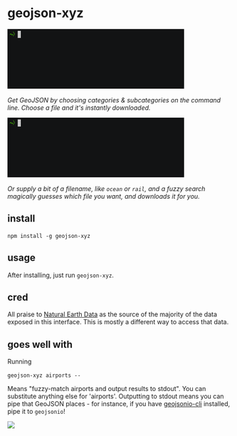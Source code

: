 # geojson-xyz

![](demos/demo-1.gif)

_Get GeoJSON by choosing categories & subcategories on the command line.
Choose a file and it's instantly downloaded._

![](demos/demo-2.gif)

_Or supply a bit of a filename, like `ocean` or `rail`, and a fuzzy
search magically guesses which file you want, and downloads it for you._

## install

    npm install -g geojson-xyz

## usage

After installing, just run `geojson-xyz`.

## cred

All praise to [Natural Earth Data](http://www.naturalearthdata.com/) as
the source of the majority of the data exposed in this interface. This is
mostly a different way to access that data.

## goes well with

Running

    geojson-xyz airports --

Means "fuzzy-match airports and output results to stdout". You can substitute
anything else for 'airports'. Outputting to stdout means you can pipe that
GeoJSON places - for instance, if you have [geojsonio-cli](https://github.com/mapbox/geojsonio-cli)
installed, pipe it to `geojsonio`!

![](http://i.imgur.com/qnNYm8V.gif)
